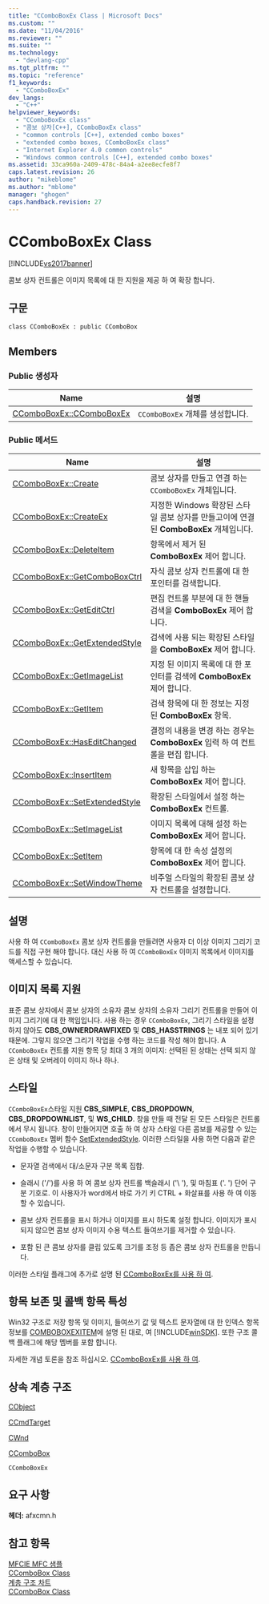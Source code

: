 ```yaml
---
title: "CComboBoxEx Class | Microsoft Docs"
ms.custom: ""
ms.date: "11/04/2016"
ms.reviewer: ""
ms.suite: ""
ms.technology: 
  - "devlang-cpp"
ms.tgt_pltfrm: ""
ms.topic: "reference"
f1_keywords: 
  - "CComboBoxEx"
dev_langs: 
  - "C++"
helpviewer_keywords: 
  - "CComboBoxEx class"
  - "콤보 상자[C++], CComboBoxEx class"
  - "common controls [C++], extended combo boxes"
  - "extended combo boxes, CComboBoxEx class"
  - "Internet Explorer 4.0 common controls"
  - "Windows common controls [C++], extended combo boxes"
ms.assetid: 33ca960a-2409-478c-84a4-a2ee8ecfe8f7
caps.latest.revision: 26
author: "mikeblome"
ms.author: "mblome"
manager: "ghogen"
caps.handback.revision: 27
---
```

# CComboBoxEx Class
[!INCLUDE[vs2017banner](../../assembler/inline/includes/vs2017banner.md)]

콤보 상자 컨트롤은 이미지 목록에 대 한 지원을 제공 하 여 확장 합니다.  
  
## 구문  
  
```  
class CComboBoxEx : public CComboBox  
```  
  
## Members  
  
### Public 생성자  
  
|Name|설명|  
|----------|--------|  
|[CComboBoxEx::CComboBoxEx](../Topic/CComboBoxEx::CComboBoxEx.md)|`CComboBoxEx` 개체를 생성합니다.|  
  
### Public 메서드  
  
|Name|설명|  
|----------|--------|  
|[CComboBoxEx::Create](../Topic/CComboBoxEx::Create.md)|콤보 상자를 만들고 연결 하는 `CComboBoxEx` 개체입니다.|  
|[CComboBoxEx::CreateEx](../Topic/CComboBoxEx::CreateEx.md)|지정한 Windows 확장된 스타일 콤보 상자를 만들고이에 연결 된  **ComboBoxEx** 개체입니다.|  
|[CComboBoxEx::DeleteItem](../Topic/CComboBoxEx::DeleteItem.md)|항목에서 제거 된  **ComboBoxEx** 제어 합니다.|  
|[CComboBoxEx::GetComboBoxCtrl](../Topic/CComboBoxEx::GetComboBoxCtrl.md)|자식 콤보 상자 컨트롤에 대 한 포인터를 검색합니다.|  
|[CComboBoxEx::GetEditCtrl](../Topic/CComboBoxEx::GetEditCtrl.md)|편집 컨트롤 부분에 대 한 핸들 검색을  **ComboBoxEx** 제어 합니다.|  
|[CComboBoxEx::GetExtendedStyle](../Topic/CComboBoxEx::GetExtendedStyle.md)|검색에 사용 되는 확장된 스타일을  **ComboBoxEx** 제어 합니다.|  
|[CComboBoxEx::GetImageList](../Topic/CComboBoxEx::GetImageList.md)|지정 된 이미지 목록에 대 한 포인터를 검색에  **ComboBoxEx** 제어 합니다.|  
|[CComboBoxEx::GetItem](../Topic/CComboBoxEx::GetItem.md)|검색 항목에 대 한 정보는 지정 된  **ComboBoxEx** 항목.|  
|[CComboBoxEx::HasEditChanged](../Topic/CComboBoxEx::HasEditChanged.md)|결정의 내용을 변경 하는 경우는  **ComboBoxEx** 입력 하 여 컨트롤을 편집 합니다.|  
|[CComboBoxEx::InsertItem](../Topic/CComboBoxEx::InsertItem.md)|새 항목을 삽입 하는  **ComboBoxEx** 제어 합니다.|  
|[CComboBoxEx::SetExtendedStyle](../Topic/CComboBoxEx::SetExtendedStyle.md)|확장된 스타일에서 설정 하는  **ComboBoxEx** 컨트롤.|  
|[CComboBoxEx::SetImageList](../Topic/CComboBoxEx::SetImageList.md)|이미지 목록에 대해 설정 하는  **ComboBoxEx** 제어 합니다.|  
|[CComboBoxEx::SetItem](../Topic/CComboBoxEx::SetItem.md)|항목에 대 한 속성 설정의  **ComboBoxEx** 제어 합니다.|  
|[CComboBoxEx::SetWindowTheme](../Topic/CComboBoxEx::SetWindowTheme.md)|비주얼 스타일의 확장된 콤보 상자 컨트롤을 설정합니다.|  
  
## 설명  
 사용 하 여 `CComboBoxEx` 콤보 상자 컨트롤을 만들려면 사용자 더 이상 이미지 그리기 코드를 직접 구현 해야 합니다.  대신 사용 하 여 `CComboBoxEx` 이미지 목록에서 이미지를 액세스할 수 있습니다.  
  
## 이미지 목록 지원  
 표준 콤보 상자에서 콤보 상자의 소유자 콤보 상자의 소유자 그리기 컨트롤을 만들어 이미지 그리기에 대 한 책임입니다.  사용 하는 경우 `CComboBoxEx`, 그리기 스타일을 설정 하지 않아도  **CBS\_OWNERDRAWFIXED** 및  **CBS\_HASSTRINGS** 는 내포 되어 있기 때문에.  그렇지 않으면 그리기 작업을 수행 하는 코드를 작성 해야 합니다.  A `CComboBoxEx` 컨트롤 지원 항목 당 최대 3 개의 이미지: 선택된 된 상태는 선택 되지 않은 상태 및 오버레이 이미지 하나 하나.  
  
## 스타일  
 `CComboBoxEx`스타일 지원  **CBS\_SIMPLE**,  **CBS\_DROPDOWN**,  **CBS\_DROPDOWNLIST**, 및  **WS\_CHILD**.  창을 만들 때 전달 된 모든 스타일은 컨트롤에서 무시 됩니다.  창이 만들어지면 호출 하 여 상자 스타일 다른 콤보를 제공할 수 있는 `CComboBoxEx` 멤버 함수  [SetExtendedStyle](../Topic/CComboBoxEx::SetExtendedStyle.md).  이러한 스타일을 사용 하면 다음과 같은 작업을 수행할 수 있습니다.  
  
-   문자열 검색에서 대\/소문자 구분 목록 집합.  
  
-   슬래시 \('\/'\)를 사용 하 여 콤보 상자 컨트롤 백슬래시 \('\\ '\), 및 마침표 \('. '\) 단어 구분 기호로.  이 사용자가 word에서 바로 가기 키 CTRL \+ 화살표를 사용 하 여 이동할 수 있습니다.  
  
-   콤보 상자 컨트롤을 표시 하거나 이미지를 표시 하도록 설정 합니다.  이미지가 표시 되지 않으면 콤보 상자 이미지 수용 텍스트 들여쓰기를 제거할 수 있습니다.  
  
-   포함 된 큰 콤보 상자를 클립 있도록 크기를 조정 등 좁은 콤보 상자 컨트롤을 만듭니다.  
  
 이러한 스타일 플래그에 추가로 설명 된  [CComboBoxEx를 사용 하 여](../../mfc/using-ccomboboxex.md).  
  
## 항목 보존 및 콜백 항목 특성  
 Win32 구조로 저장 항목 및 이미지, 들여쓰기 값 및 텍스트 문자열에 대 한 인덱스 항목 정보를  [COMBOBOXEXITEM](http://msdn.microsoft.com/library/windows/desktop/bb775746)에 설명 된 대로, 여 [!INCLUDE[winSDK](../../atl/includes/winsdk_md.md)].  또한 구조 콜백 플래그에 해당 멤버를 포함 합니다.  
  
 자세한 개념 토론을 참조 하십시오.  [CComboBoxEx를 사용 하 여](../../mfc/using-ccomboboxex.md).  
  
## 상속 계층 구조  
 [CObject](../../mfc/reference/cobject-class.md)  
  
 [CCmdTarget](../../mfc/reference/ccmdtarget-class.md)  
  
 [CWnd](../../mfc/reference/cwnd-class.md)  
  
 [CComboBox](../../mfc/reference/ccombobox-class.md)  
  
 `CComboBoxEx`  
  
## 요구 사항  
 **헤더:**  afxcmn.h  
  
## 참고 항목  
 [MFCIE MFC 샘플](../../top/visual-cpp-samples.md)   
 [CComboBox Class](../../mfc/reference/ccombobox-class.md)   
 [계층 구조 차트](../../mfc/hierarchy-chart.md)   
 [CComboBox Class](../../mfc/reference/ccombobox-class.md)